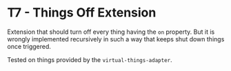 # T7 - Things Off Extension

Extension that should turn off every thing having the `on` property. But it is wrongly implemented recursively in such a way that keeps shut down things once triggered.

Tested on things provided by the `virtual-things-adapter`.